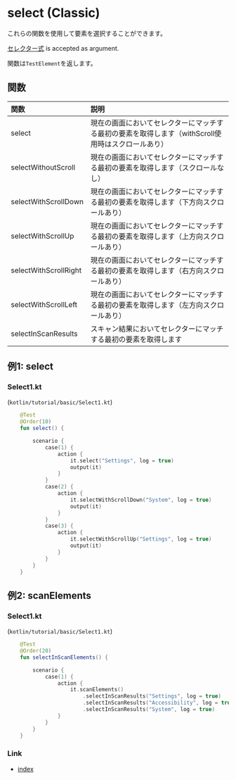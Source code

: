 # select (Classic)

これらの関数を使用して要素を選択することができます。

[セレクター式](../../selector_and_nickname/selector_expression_ja.md) is accepted as argument.

関数は`TestElement`を返します。

## 関数

| 関数                    | 説明                                                     |
|:----------------------|:-------------------------------------------------------|
| select                | 現在の画面においてセレクターにマッチする最初の要素を取得します（withScroll使用時はスクロールあり） |
| selectWithoutScroll   | 現在の画面においてセレクターにマッチする最初の要素を取得します（スクロールなし）               |
| selectWithScrollDown  | 現在の画面においてセレクターにマッチする最初の要素を取得します（下方向スクロールあり）            |
| selectWithScrollUp    | 現在の画面においてセレクターにマッチする最初の要素を取得します（上方向スクロールあり）            |
| selectWithScrollRight | 現在の画面においてセレクターにマッチする最初の要素を取得します（右方向スクロールあり）            |
| selectWithScrollLeft  | 現在の画面においてセレクターにマッチする最初の要素を取得します（左方向スクロールあり）            |
| selectInScanResults   | スキャン結果においてセレクターにマッチする最初の要素を取得します                       |

## 例1: select

### Select1.kt

(`kotlin/tutorial/basic/Select1.kt`)

```kotlin
    @Test
    @Order(10)
    fun select() {

        scenario {
            case(1) {
                action {
                    it.select("Settings", log = true)
                    output(it)
                }
            }
            case(2) {
                action {
                    it.selectWithScrollDown("System", log = true)
                    output(it)
                }
            }
            case(3) {
                action {
                    it.selectWithScrollUp("Settings", log = true)
                    output(it)
                }
            }
        }
    }
```

## 例2: scanElements

### Select1.kt

(`kotlin/tutorial/basic/Select1.kt`)

```kotlin
    @Test
    @Order(20)
    fun selectInScanElements() {

        scenario {
            case(1) {
                action {
                    it.scanElements()
                        .selectInScanResults("Settings", log = true)
                        .selectInScanResults("Accessibility", log = true)
                        .selectInScanResults("System", log = true)
                }
            }
        }
    }
```

### Link

- [index](../../../index_ja.md)
